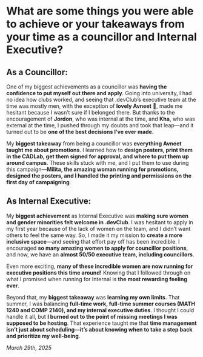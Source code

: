 # What are some things you were able to achieve or your takeaways from your time as a councillor and Internal Executive?

## As a Councillor:  
One of my biggest achievements as a councillor was **having the confidence to put myself out there and apply**. Going into university, I had no idea how clubs worked, and seeing that .devClub’s executive team at the time was mostly men, with the exception of **lovely Avneet** 💖, made me hesitant because I wasn’t sure if I belonged there. But thanks to the encouragement of **Jordon**, who was internal at the time, and **Kha**, who was external at the time, I pushed through my doubts and took that leap—and it turned out to be **one of the best decisions I’ve ever made**.  

My **biggest takeaway** from being a councillor was **everything Avneet taught me about promotions**. I learned how to **design posters, print them in the CADLab, get them signed for approval, and where to put them up around campus**. These skills stuck with me, and I put them to use during this campaign—**Milita, the amazing woman running for promotions, designed the posters, and I handled the printing and permissions on the first day of campaigning**.  

## As Internal Executive:  
My **biggest achievement** as Internal Executive was **making sure women and gender minorities felt welcome in .devClub**. I was hesitant to apply in my first year because of the lack of women on the team, and I didn’t want others to feel the same way. So, I made it my mission to **create a more inclusive space**—and seeing that effort pay off has been incredible. I encouraged **so many amazing women to apply for councillor positions**, and now, we have an **almost 50/50 executive team, including councillors**.  

Even more exciting, **many of these incredible women are now running for executive positions this time around!** Knowing that I followed through on what I promised when running for Internal is **the most rewarding feeling ever**.  

Beyond that, my **biggest takeaway** was **learning my own limits**. That summer, I was balancing **full-time work, full-time summer courses (MATH 1240 and COMP 2140), and my internal executive duties**. I thought I could handle it all, but **I burned out to the point of missing meetings I was supposed to be hosting**. That experience taught me that **time management isn’t just about scheduling—it’s about knowing when to take a step back and prioritize my well-being**.  

*March 29th, 2025*
